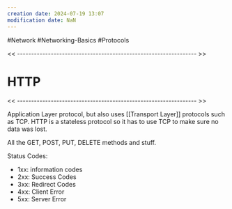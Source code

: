 ```yaml
---
creation date: 2024-07-19 13:07
modification date: NaN
---
```

#Network #Networking-Basics #Protocols

<< ---------------------------------------------------------------- >>

# HTTP

<< ---------------------------------------------------------------- >>

Application Layer protocol, but also uses [[Transport Layer]] protocols such as TCP. HTTP is a stateless protocol so it has to use TCP to make sure no data was lost. 

All the GET, POST, PUT, DELETE methods and stuff. 

Status Codes:
* 1xx: information codes
* 2xx: Success Codes
* 3xx: Redirect Codes
* 4xx: Client Error
* 5xx: Server Error

